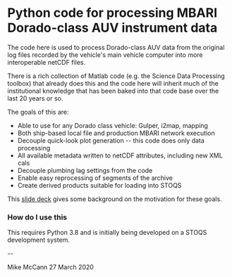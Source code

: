 # Python code for processing MBARI Dorado-class AUV instrument data

The code here is used to process Dorado-class AUV data from the original
log files recorded by the vehicle's main vehicle computer into more
interoperable netCDF files.

There is a rich collection of Matlab code (e.g. the Science Data Processing
toolbox) that already does this and the code here will inherit much of the
institutional knowledge that has been baked into that code base over the
last 20 years or so.

The goals of this are:

* Able to use for any Dorado class vehicle: Gulper, i2map, mapping
* Both ship-based local file and production MBARI network execution
* Decouple quick-look plot generation -- this code does only data processing
* All available metadata written to netCDF attributes, including new XML cals
* Decouple plumbing lag settings from the code
* Enable easy reprocessing of segments of the archive
* Create derived products suitable for loading into STOQS

This [slide deck](https://docs.google.com/presentation/d/1pYqrfa3pJw4KtgGbZMKW7zjr9cESR3GjoSUNJWJh2UY/edit?usp=sharing)
gives some background on the motivation for these goals.

### How do I use this  ###

This requires Python 3.8 and is initially being developed on a STOQS development system.

--

Mike McCann
27 March 2020
